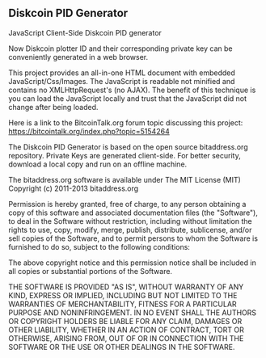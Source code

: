 ## Diskcoin PID Generator

JavaScript Client-Side Diskcoin PID generator

Now Diskcoin plotter ID and their corresponding private key can be conveniently generated in a web browser.

This project provides an all-in-one HTML document with embedded JavaScript/Css/Images. The JavaScript is readable not minified and contains no XMLHttpRequest's (no AJAX). The benefit of this technique is you can load the JavaScript locally and trust that the JavaScript did not change after being loaded.

Here is a link to the BitcoinTalk.org forum topic discussing this project: https://bitcointalk.org/index.php?topic=5154264

The Diskcoin PID Generator is based on the open source bitaddress.org repository. Private Keys are generated client-side. For better security, download a local copy and run on an offline machine.

The bitaddress.org software is available under The MIT License (MIT) Copyright (c) 2011-2013 bitaddress.org

Permission is hereby granted, free of charge, to any person obtaining a copy of this software and associated documentation files (the "Software"), to deal in the Software without restriction, including without limitation the rights to use, copy, modify, merge, publish, distribute, sublicense, and/or sell copies of the Software, and to permit persons to whom the Software is furnished to do so, subject to the following conditions:

The above copyright notice and this permission notice shall be included in all copies or substantial portions of the Software.

THE SOFTWARE IS PROVIDED "AS IS", WITHOUT WARRANTY OF ANY KIND, EXPRESS OR IMPLIED, INCLUDING BUT NOT LIMITED TO THE WARRANTIES OF MERCHANTABILITY, FITNESS FOR A PARTICULAR PURPOSE AND NONINFRINGEMENT. IN NO EVENT SHALL THE AUTHORS OR COPYRIGHT HOLDERS BE LIABLE FOR ANY CLAIM, DAMAGES OR OTHER LIABILITY, WHETHER IN AN ACTION OF CONTRACT, TORT OR OTHERWISE, ARISING FROM, OUT OF OR IN CONNECTION WITH THE SOFTWARE OR THE USE OR OTHER DEALINGS IN THE SOFTWARE.